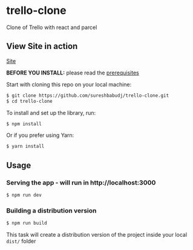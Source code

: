 # trello-clone
Clone of Trello with react and parcel

## View Site in action

[Site](https://sureshbabudj.github.io/trello-clone/)

**BEFORE YOU INSTALL:** please read the [prerequisites](https://parceljs.org/getting_started.html)

Start with cloning this repo on your local machine:

```sh
$ git clone https://github.com/sureshbabudj/trello-clone.git
$ cd trello-clone
```

To install and set up the library, run:

```sh
$ npm install
```

Or if you prefer using Yarn:

```sh
$ yarn install
```

## Usage

### Serving the app - will run in http://localhost:3000

```sh
$ npm run dev
```


### Building a distribution version

```sh
$ npm run build
```

This task will create a distribution version of the project
inside your local `dist/` folder
